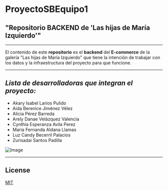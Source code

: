 # ProyectoSBEquipo1
## "Repositorio BACKEND de 'Las hijas de María Izquierdo'"
---
El contenido de este **repositorio** es el **backend** del **E-commerce** de la galería "Las hijas de María Izquierdo" que tiene la intención de trabajar con los datos y la infraestructura del proyecto para que funcione.

---
## *Lista de desarrolladoras que integran el proyecto:*
* Akary Isabel Larios Pulido
* Aida Berenice Jiménez Vélez
* Alicia Pérez Barreda
* Arely Danae Velázquez Valencia
* Cynthia Esperanza Avila Perez
* Maria Fernanda Aldana Llamas
* Luz Candy Becerril Palacios
* Zurisadai Santos Padilla

![Image](https://encrypted-tbn0.gstatic.com/images?q=tbn:ANd9GcT7_BbQRCNA97JWdfqywe45GgoaulRXxT2RZg&usqp=CAU)

---
## License
[MIT](https://choosealicense.com/licenses/mit/)